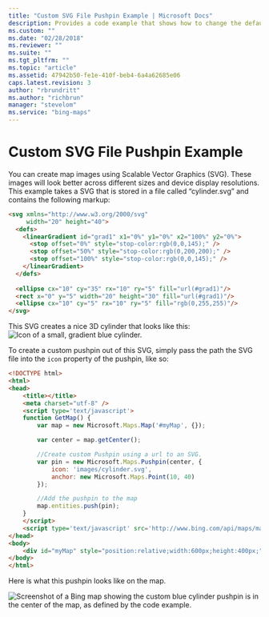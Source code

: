```yaml
---
title: "Custom SVG File Pushpin Example | Microsoft Docs"
description: Provides a code example that shows how to change the default pushpin to an SVG file, which scales better across different device resolutions.
ms.custom: ""
ms.date: "02/28/2018"
ms.reviewer: ""
ms.suite: ""
ms.tgt_pltfrm: ""
ms.topic: "article"
ms.assetid: 47942b50-fe1e-410f-beb4-6a4a62685e06
caps.latest.revision: 3
author: "rbrundritt"
ms.author: "richbrun"
manager: "stevelom"
ms.service: "bing-maps"
---
```


# Custom SVG File Pushpin Example

You can create map images using Scalable Vector Graphics (SVG). These images will look better across different sizes and device display resolutions. This example takes a SVG that is stored in a file called “cylinder.svg” and contains the following markup:

```html
<svg xmlns="http://www.w3.org/2000/svg"
     width="20" height="40">
  <defs>
    <linearGradient id="grad1" x1="0%" y1="0%" x2="100%" y2="0%">
      <stop offset="0%" style="stop-color:rgb(0,0,145);" />
      <stop offset="50%" style="stop-color:rgb(0,200,200);" />
      <stop offset="100%" style="stop-color:rgb(0,0,145);" />
    </linearGradient>
  </defs>
  
  <ellipse cx="10" cy="35" rx="10" ry="5" fill="url(#grad1)"/>
  <rect x="0" y="5" width="20" height="30" fill="url(#grad1)"/>
  <ellipse cx="10" cy="5" rx="10" ry="5" fill="rgb(0,255,255)"/>
</svg>
```

This SVG creates a nice 3D cylinder that looks like this: &nbsp;
![Icon of a small, gradient blue cylinder.](../../media/bmv8-custompushpinusingsvgexample-cylinder.png)
 
To create a custom pushpin out of this SVG, simply pass the path the SVG file into the `icon` property of the pushpin, like so:

```html
<!DOCTYPE html>
<html>
<head>
    <title></title>
    <meta charset="utf-8" />
	<script type='text/javascript'>
    function GetMap() {
        var map = new Microsoft.Maps.Map('#myMap', {});

        var center = map.getCenter();

        //Create custom Pushpin using a url to an SVG.
        var pin = new Microsoft.Maps.Pushpin(center, {
            icon: 'images/cylinder.svg',
            anchor: new Microsoft.Maps.Point(10, 40)
        });

        //Add the pushpin to the map
        map.entities.push(pin);
    }
    </script>
    <script type='text/javascript' src='http://www.bing.com/api/maps/mapcontrol?callback=GetMap&key=[YOUR_BING_MAPS_KEY]' async defer></script>
</head>
<body>
    <div id="myMap" style="position:relative;width:600px;height:400px;"></div>
</body>
</html>
```

Here is what this pushpin looks like on the map.

![Screenshot of a Bing map showing the custom blue cylinder pushpin is in the center of the map, as defined by the code example.](../../media/bmv8-customsvgpushpin.png)
 